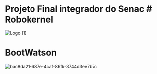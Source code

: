 # Projeto Final integrador do Senac # Robokernel
![Logo (1)](https://user-images.githubusercontent.com/42377719/59448504-a3fafd00-8ddb-11e9-9084-9d549bf43d24.png)
# BootWatson
![bac8da21-687e-4caf-86fb-3744d3ee7b7c](https://user-images.githubusercontent.com/42377719/60471720-53d5c480-9c3c-11e9-9a8a-b0043ca5aa64.png)

